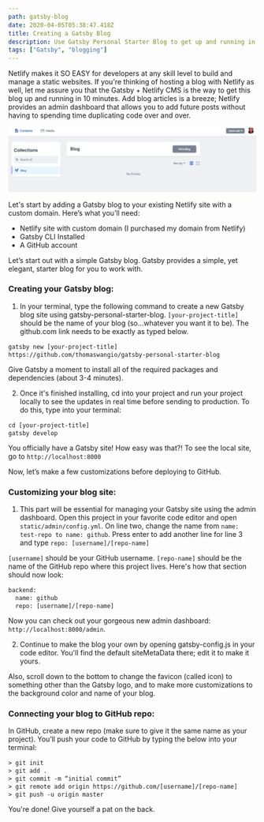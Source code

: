 ```yaml
---
path: gatsby-blog
date: 2020-04-05T05:38:47.418Z
title: Creating a Gatsby Blog
description: Use Gatsby Personal Starter Blog to get up and running in 10 min.
tags: ["Gatsby", "blogging"]
---
```

Netlify makes it SO EASY for developers at any skill level to build and manage a static websites.  If you're thinking of hosting a blog with Netlify as well, let me assure you that the Gatsby + Netlify CMS is the way to get this blog up and running in 10 minutes.  Add  blog articles is a breeze;  Netlify provides an admin dashboard that allows you to add future posts without having to spending time duplicating code over and over.

![netlifyadminpage](./netlifyadmin.png)

Let's start by adding a Gatsby blog to your existing Netlify site with a custom domain.  Here’s what you’ll need:

* Netlify site with custom domain (I purchased my domain from Netlify)
* Gatsby CLI Installed
* A GitHub account

Let’s start out with a simple Gatsby blog.  Gatsby provides a simple, yet elegant, starter blog for you to work with.

### **Creating your Gatsby blog:**

1.  In your terminal, type the following command to create a new Gatsby blog site using gatsby-personal-starter-blog.  `[your-project-title] `should be the name of your blog (so...whatever you want it to be).  The github.com link needs to be exactly as typed below.  

```
gatsby new [your-project-title] https://github.com/thomaswangio/gatsby-personal-starter-blog
```

Give Gatsby a moment to install all of the required packages and dependencies (about 3-4 minutes).

2. Once it's finished installing, cd into your project and run your project locally to see the updates in real time before sending to production.  To do this, type into your terminal:

```
cd [your-project-title]
gatsby develop
```

 You officially have a Gatsby site!  How easy was that?! To see the local site, go to `http://localhost:8000`

Now, let’s make a few customizations before deploying to GitHub.



### **Customizing your blog site:**

1. This part will be essential for managing your Gatsby site using the admin dashboard.  Open this project in your favorite code editor and open `static/admin/config.yml`.  On line two, change the name from `name: test-repo to name: github`.  Press enter to add another line for line 3 and type `repo: [username]/[repo-name]`

`[username]` should be your GitHub username.  `[repo-name]` should be the name of the GitHub repo where this project lives.  Here's how that section should now look:

```
backend:
  name: github
  repo: [username]/[repo-name]
```

Now you can check out your gorgeous new admin dashboard: `http://localhost:8000/admin`.

2. Continue to make the blog your own by opening gatsby-config.js in your code editor.  You'll find the default siteMetaData there; edit it to make it yours.

Also, scroll down to the bottom to change the favicon (called icon) to something other than the Gatsby logo, and to make more customizations to the background color and name of your blog.

### Connecting your blog to GitHub repo:

In GitHub, create a new repo (make sure to give it the same name as your project).  You’ll push your code to GitHub by typing the below into your terminal:

```
> git init
> git add .
> git commit -m “initial commit”
> git remote add origin https://github.com/[username]/[repo-name]
> git push -u origin master
```

You're done! Give yourself a pat on the back.